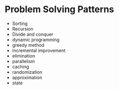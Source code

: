 

# Problem Solving Patterns

- Sorting 
- Recursion 
- Divide and conquer
- dynamic programming 
- greedy method
- incremental improvement 
- elimination 
- parallelism 
- caching 
- randomization 
- approximation 
- state